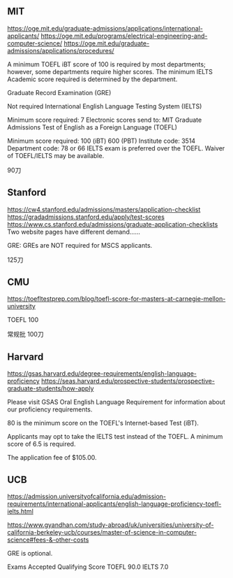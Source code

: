## MIT
https://oge.mit.edu/graduate-admissions/applications/international-applicants/
https://oge.mit.edu/programs/electrical-engineering-and-computer-science/
https://oge.mit.edu/graduate-admissions/applications/procedures/

A minimum TOEFL iBT score of 100 is required by most departments; however, some departments require higher scores. The minimum IELTS Academic score required is determined by the department.

Graduate Record Examination (GRE)

Not required
International English Language Testing System (IELTS)

Minimum score required: 7
Electronic scores send to: MIT Graduate Admissions
Test of English as a Foreign Language (TOEFL)

Minimum score required: 100 (iBT) 600 (PBT)
Institute code: 3514
Department code: 78 or 66
IELTS exam is preferred over the TOEFL. Waiver of TOEFL/IELTS may be available.

90刀

## Stanford
https://cw4.stanford.edu/admissions/masters/application-checklist
https://gradadmissions.stanford.edu/apply/test-scores
https://www.cs.stanford.edu/admissions/graduate-application-checklists
Two website pages have different demand......

GRE:  GREs are NOT required for MSCS applicants. 

125刀

## CMU

https://toefltestprep.com/blog/toefl-score-for-masters-at-carnegie-mellon-university

TOEFL 100

常规批 100刀

## Harvard
https://gsas.harvard.edu/degree-requirements/english-language-proficiency
https://seas.harvard.edu/prospective-students/prospective-graduate-students/how-apply

Please visit GSAS Oral English Language Requirement for information about our proficiency requirements.

80 is the minimum score on the TOEFL's Internet-based Test (iBT).  

Applicants may opt to take the IELTS test instead of the TOEFL. A minimum score of 6.5 is required.

The application fee of $105.00. 


## UCB
https://admission.universityofcalifornia.edu/admission-requirements/international-applicants/english-language-proficiency-toefl-ielts.html

https://www.gyandhan.com/study-abroad/uk/universities/university-of-california-berkeley-ucb/courses/master-of-science-in-computer-science#fees-&-other-costs

GRE is optional.

Exams Accepted	Qualifying Score
TOEFL	90.0
IELTS	7.0